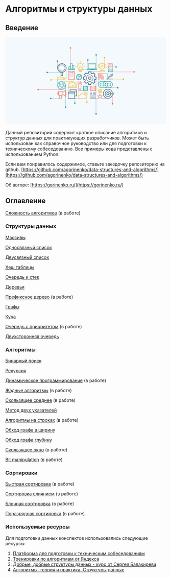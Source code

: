 # Алгоритмы и структуры данных

## Введение

![Алгоритмы и структуры данных](img/main.jpeg)

Данный репозиторий содержит краткое описание алгоритмов и структур данных для практикующих разработчиков. Может быть
использован как справочное руководство или для подготовки к техническому собеседованию. Все примеры кода представлены с
использованием Python.

Если вам понравилось содержимое, ставьте звездочку репозиторию на github.
[https://github.com/agorinenko/data-structures-and-algorithms/](https://github.com/agorinenko/data-structures-and-algorithms/)

Об авторе: [https://gorinenko.ru/](https://gorinenko.ru/)

## Оглавление

[Сложность алгоритмов](tutorial/intro.md) (в работе)

### Структуры данных

[Массивы](tutorial/array.md)

[Односвязный список](tutorial/singly_linked_list.md)

[Двусвязный список](tutorial/doubly_linked_list.md)

[Хеш таблицы](tutorial/hash_table.md)

[Очередь и стек](tutorial/queue_and_stack.md)

[Деревья](tutorial/tree.md)

[Префиксное дерево](tutorial/trie.md) (в работе)

[Графы](tutorial/graph.md)

[Куча](tutorial/heap.md)

[Очередь с приоритетом](tutorial/priority_queue.md) (в работе)

[Двухсторонняя очередь](tutorial/deque.md)

### Алгоритмы

[Бинарный поиск](tutorial/binary_search.md)

[Рекурсия](tutorial/recursion.md)

[Динамическое программирование](tutorial/dynamic_programming.md) (в работе)

[Жадные алгоритмы](tutorial/greedy.md) (в работе)

[Скользящее среднее](tutorial/moving_average.md) (в работе)

[Метод двух указателей](tutorial/two_pointers.md)

[Алгоритмы на строках](tutorial/string_algorithms.md) (в работе)

[Обход графа в ширину](tutorial/bfs.md)

[Обход графа глубину](tutorial/dfs.md)

[Скользящее окно](tutorial/sliding_window.md) (в работе)

[Bit manipulation](tutorial/bit_manipulation.md) (в работе)

### Сортировки

[Быстрая сортировка](tutorial/quick_sort.md) (в работе)

[Сортировка слиянием](tutorial/merge_sort.md) (в работе)

[Блочная сортировка](tutorial/bucket_sort.md) (в работе)

[Поразрядная сортировка](tutorial/bitwise_sort.md) (в работе)

### Используемые ресурсы

Для подготовки данных конспектов использовались следующие ресурсы:

1. [Платформа для подготовки к техническим собеседованиям](https://leetcode.com/explore/)
2. [Тренировки по алгоритмам от Яндекса](https://yandex.ru/yaintern/algorithm-training_1)
3. [Добрые, добрые структуры данных - курс от Сергея Балакирева](https://stepik.org/course/134212/syllabus)
4. [Алгоритмы: теория и практика. Структуры данных](https://stepik.org/course/1547/syllabus)